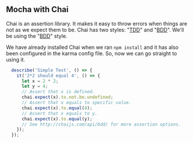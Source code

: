 ## Mocha with Chai

Chai is an assertion library. It makes it easy to throw errors when things are
not as we expect them to be. Chai has two styles: "[TDD](http://en.wikipedia.org/wiki/Test-driven_development)" and "[BDD](http://en.wikipedia.org/wiki/Behavior-driven_development)". We'll be using the "[BDD](http://en.wikipedia.org/wiki/Behavior-driven_development)" style.

We have already installed Chai when we ran `npm install` and it has also been configured in the karma config file. So, now we can go straight to using it.

```javascript
  describe('Simple Test', () => {
    it('2*2 should equal 4', () => {
      let x = 2 * 2;
      let y = 4;
      // Assert that x is defined.
      chai.expect(x).to.not.be.undefined;
      // Assert that x equals to specific value.
      chai.expect(x).to.equal(4);
      // Assert that x equals to y.
      chai.expect(x).to.equal(y);
      // See http://chaijs.com/api/bdd/ for more assertion options.
    });
  });
```
